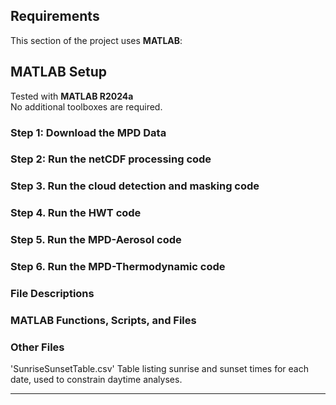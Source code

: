 ## Requirements

This section of the project uses **MATLAB**:

## MATLAB Setup

Tested with **MATLAB R2024a**  
No additional toolboxes are required.

### Step 1: Download the MPD Data



### Step 2: Run the netCDF processing code



### Step 3. Run the cloud detection and masking code



### Step 4. Run the HWT code



### Step 5. Run the MPD-Aerosol code



### Step 6. Run the MPD-Thermodynamic code



### File Descriptions
### MATLAB Functions, Scripts, and Files


### Other Files
'SunriseSunsetTable.csv'
Table listing sunrise and sunset times for each date, used to constrain daytime analyses.

---
